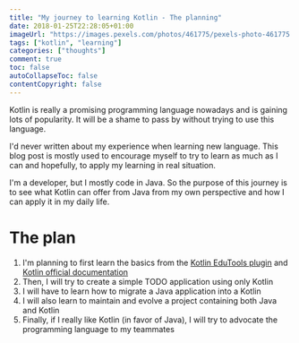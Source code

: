```yaml
---
title: "My journey to learning Kotlin - The planning"
date: 2018-01-25T22:28:05+01:00
imageUrl: "https://images.pexels.com/photos/461775/pexels-photo-461775.jpeg?w=1260&h=750&auto=compress&cs=tinysrgb"
tags: ["kotlin", "learning"]
categories: ["thoughts"]
comment: true
toc: false
autoCollapseToc: false
contentCopyright: false
---
```


Kotlin is really a promising programming language nowadays and is gaining lots of popularity.
It will be a shame to pass by without trying to use this language.

<!--more-->

I'd never written about my experience when learning new language. This blog post is mostly used to encourage myself to try to learn as much as I can and hopefully, to apply my learning in real situation.

I'm a developer, but I mostly code in Java. So the purpose of this journey is to see what Kotlin can offer from Java from my own perspective and how I can apply it in my daily life.

# The plan

1. I'm planning to first learn the basics from the [Kotlin EduTools plugin][] and [Kotlin official documentation][]
1. Then, I will try to create a simple TODO application using only Kotlin
1. I will have to learn how to migrate a Java application into a Kotlin
1. I will also learn to maintain and evolve a project containing both Java and Kotlin
1. Finally, if I really like Kotlin (in favor of Java), I will try to advocate the programming language to my teammates

[Kotlin EduTools plugin]: https://kotlinlang.org/docs/tutorials/edu-tools-learner.html
[Kotlin official documentation]: https://kotlinlang.org/
